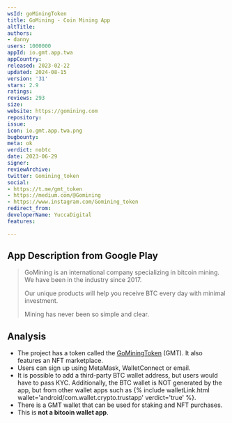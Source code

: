 ```yaml
---
wsId: goMiningToken
title: GoMining - Coin Mining App
altTitle: 
authors:
- danny
users: 1000000
appId: io.gmt.app.twa
appCountry: 
released: 2023-02-22
updated: 2024-08-15
version: '31'
stars: 2.9
ratings: 
reviews: 293
size: 
website: https://gomining.com
repository: 
issue: 
icon: io.gmt.app.twa.png
bugbounty: 
meta: ok
verdict: nobtc
date: 2023-06-29
signer: 
reviewArchive: 
twitter: Gomining_token
social:
- https://t.me/gmt_token
- https://medium.com/@Gomining
- https://www.instagram.com/Gomining_token
redirect_from: 
developerName: YuccaDigital
features: 

---
```


## App Description from Google Play

> GoMining is an international company specializing in bitcoin mining. We have been in the industry since 2017.
>
> Our unique products will help you receive BTC every day with minimal investment.
>
> Mining has never been so simple and clear.

## Analysis

- The project has a token called the [GoMiningToken](https://help.token.gomining.com/faq/about-gmt) (GMT). It also features an NFT marketplace.
- Users can sign up using MetaMask, WalletConnect or email.
- It is possible to add a third-party BTC wallet address, but users would have to pass KYC. Additionally, the BTC wallet is NOT generated by the app, but from other wallet apps such as {% include walletLink.html wallet='android/com.wallet.crypto.trustapp' verdict='true' %}.
- There is a GMT wallet that can be used for staking and NFT purchases.
- This is **not a bitcoin wallet app**.
